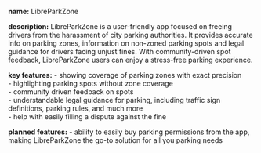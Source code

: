 <b> name:</b>  LibreParkZone  

<b>description:</b>  LibreParkZone is a user-friendly app focused on freeing drivers from the harassment of city parking authorities. It provides accurate info on parking zones, information on non-zoned parking spots and legal guidance for drivers facing unjust fines. With community-driven spot feedback, LibreParkZone users can enjoy a stress-free parking experience.  

<b>key features:</b>  - showing coverage of parking zones with exact precision  
              - highlighting parking spots without zone coverage  
              - community driven feedback on spots  
              - understandable legal guidance for parking, including traffic sign definitions, parking rules, and much more  
              - help with easily filling a dispute against the fine  
              
<b>planned features:</b> - ability to easily buy parking permissions from the app, making LibreParkZone the go-to solution for all you parking needs  
